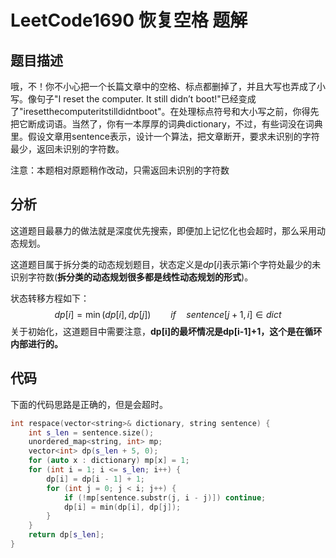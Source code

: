 # LeetCode1690 恢复空格 题解

## 题目描述

哦，不！你不小心把一个长篇文章中的空格、标点都删掉了，并且大写也弄成了小写。像句子"I reset the computer. It still didn’t boot!"已经变成了"iresetthecomputeritstilldidntboot"。在处理标点符号和大小写之前，你得先把它断成词语。当然了，你有一本厚厚的词典dictionary，不过，有些词没在词典里。假设文章用sentence表示，设计一个算法，把文章断开，要求未识别的字符最少，返回未识别的字符数。

注意：本题相对原题稍作改动，只需返回未识别的字符数



## 分析

这道题目最暴力的做法就是深度优先搜索，即便加上记忆化也会超时，那么采用动态规划。

这道题目属于拆分类的动态规划题目，状态定义是$dp[i]$表示第i个字符处最少的未识别字符数(**拆分类的动态规划很多都是线性动态规划的形式**)。

状态转移方程如下：
$$
dp[i]=\min(dp[i], dp[j]) \qquad if \quad sentence[j + 1, i] \in dict
$$
关于初始化，这道题目中需要注意，**dp[i]的最坏情况是dp[i-1]+1，这个是在循环内部进行的。**



## 代码

下面的代码思路是正确的，但是会超时。

```c++
int respace(vector<string>& dictionary, string sentence) {
    int s_len = sentence.size();
    unordered_map<string, int> mp;
    vector<int> dp(s_len + 5, 0);
    for (auto x : dictionary) mp[x] = 1;
    for (int i = 1; i <= s_len; i++) {
        dp[i] = dp[i - 1] + 1;
        for (int j = 0; j < i; j++) {
            if (!mp[sentence.substr(j, i - j)]) continue;
            dp[i] = min(dp[i], dp[j]);
        }
    }
    return dp[s_len];
}
```


